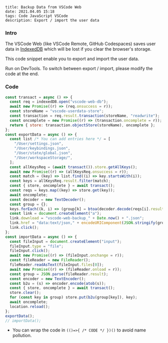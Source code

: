 ```
title: Backup Data from VSCode Web
date: 2021.04.05 15:18
tags: Code JavaScript VSCode
description: Export / import the user data
```

### Intro

The VSCode Web (like VSCode Remote, GitHub Codespaces) saves user data in [IndexedDB](https://developer.mozilla.org/docs/Web/API/IndexedDB_API) which will be lost if you clear the browser's storage.

This code snippet enable you to export and import the user data.

Run on DevTools. To switch between export / import, please modify the code at the end.

### Code

```javascript
const transact = async () => {
  const req = indexedDB.open("vscode-web-db");
  await new Promise((r) => (req.onsuccess = r));
  const storeName = "vscode-userdata-store";
  const transaction = req.result.transaction(storeName, "readwrite");
  const oncomplete = new Promise((r) => (transaction.oncomplete = r));
  return { store: transaction.objectStore(storeName), oncomplete };
};
const exportData = async () => {
  const list /* You can add entries here */ = [
    "/User/settings.json",
    "/User/keybindings.json",
    "/User/state/global.json",
    "/User/workspaceStorage/",
  ];
  const allKeysReq = (await transact()).store.getAllKeys();
  await new Promise((r) => (allKeysReq.onsuccess = r));
  const match = (key) => list.find((i) => key.startsWith(i));
  const keys = allKeysReq.result.filter(match);
  const { store, oncomplete } = await transact();
  const reqs = keys.map((key) => store.get(key));
  await oncomplete;
  const decoder = new TextDecoder();
  const group = {};
  keys.forEach((k, i) => (group[k] = btoa(decoder.decode(reqs[i].result))));
  const link = document.createElement("a");
  link.download = "vscode-web-backup_" + Date.now() + ".json";
  link.href = "data:text/json," + encodeURIComponent(JSON.stringify(group));
  link.click();
};
const importData = async () => {
  const fileInput = document.createElement("input");
  fileInput.type = "file";
  fileInput.click();
  await new Promise((r) => (fileInput.onchange = r));
  const fileReader = new FileReader();
  fileReader.readAsText(fileInput.files[0]);
  await new Promise((r) => (fileReader.onload = r));
  const group = JSON.parse(fileReader.result);
  const encoder = new TextEncoder();
  const b2u = (s) => encoder.encode(atob(s));
  const { store, oncomplete } = await transact();
  store.clear();
  for (const key in group) store.put(b2u(group[key]), key);
  await oncomplete;
  location.reload();
};
exportData();
// importData();
```

- You can wrap the code in `(()=>{ /* CODE */ })()` to avoid name pollution.
